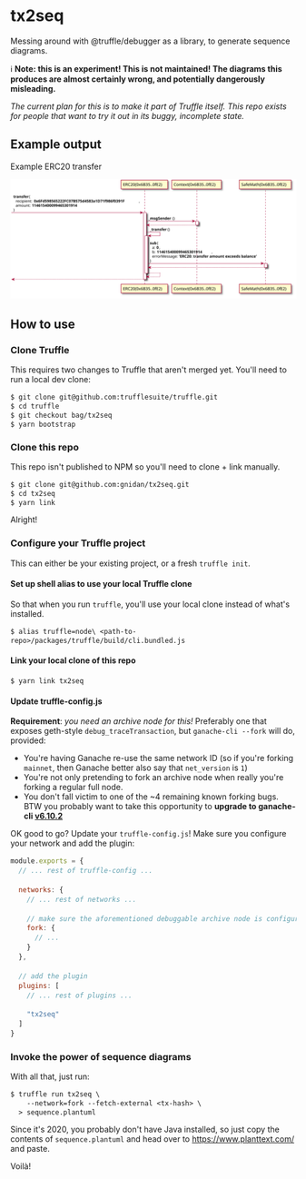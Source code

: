 # tx2seq

Messing around with @truffle/debugger as a library, to generate sequence
diagrams.

:information_source: **Note: this is an experiment! This is not maintained!
The diagrams this produces are almost certainly wrong, and potentially
dangerously misleading.**


_The current plan for this is to make it
part of Truffle itself. This repo exists for people that want to try it out
in its buggy, incomplete state._

## Example output

Example ERC20 transfer

![`truffle run tx2seq -x 0x87d5cb3a0ddabc16da9a0cdec33b146c0225ea79291cdf1077eaa20d9858461c`](./transfer.svg)

## How to use

### Clone Truffle

This requires two changes to Truffle that aren't merged yet. You'll need to run a local dev clone:

```console
$ git clone git@github.com:trufflesuite/truffle.git
$ cd truffle
$ git checkout bag/tx2seq
$ yarn bootstrap
```

### Clone this repo

This repo isn't published to NPM so you'll need to clone + link manually.

```console
$ git clone git@github.com:gnidan/tx2seq.git
$ cd tx2seq
$ yarn link
```

Alright!

### Configure your Truffle project

This can either be your existing project, or a fresh `truffle init`.

#### Set up shell alias to use your local Truffle clone

So that when you run `truffle`, you'll use your local clone instead of what's
installed.

```console
$ alias truffle=node\ <path-to-repo>/packages/truffle/build/cli.bundled.js
```

#### Link your local clone of this repo

```
$ yarn link tx2seq
```

#### Update truffle-config.js

**Requirement**: _you need an archive node for this!_ Preferably one that exposes
geth-style `debug_traceTransaction`, but `ganache-cli --fork` will do,
provided:

- You're having Ganache re-use the same network ID (so if you're forking
  `mainnet`, then Ganache better also say that `net_version` is `1`)
- You're not only pretending to fork an archive node when really you're forking
  a regular full node.
- You don't fall victim to one of the ~4 remaining known forking bugs. BTW
  you probably want to take this opportunity to **upgrade to ganache-cli
  [v6.10.2](https://github.com/trufflesuite/ganache-cli/releases/tag/v6.10.2)**

OK good to go? Update your `truffle-config.js`! Make sure you configure your
network and add the plugin:

```javascript
module.exports = {
  // ... rest of truffle-config ...

  networks: {
    // ... rest of networks ...

    // make sure the aforementioned debuggable archive node is configured
    fork: {
      // ...
    }
  },

  // add the plugin
  plugins: [
    // ... rest of plugins ...

    "tx2seq"
  ]
}
```

### Invoke the power of sequence diagrams

With all that, just run:

```console
$ truffle run tx2seq \
    --network=fork --fetch-external <tx-hash> \
  > sequence.plantuml
```

Since it's 2020, you probably don't have Java installed, so just copy the
contents of `sequence.plantuml` and head over to https://www.planttext.com/
and paste.

Voilà!
